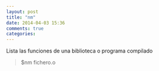 ```yaml
---
layout: post
title: "nm"
date: 2014-04-03 15:36
comments: true
categories: 
---
```

Lista las funciones de una biblioteca o programa compilado

>$nm fichero.o

